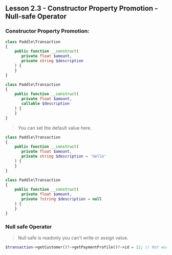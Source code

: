 ## Lesson 2.3 - Constructor Property Promotion - Null-safe Operator 

### Constructor Property Promotion:

```php
class Paddle\Transaction 
{
    public function __construct(
       private float $amount,
       private string $description
    ) {
    }
}
```

```php
class Paddle\Transaction 
{
    public function __construct(
       private float $amount,
       callable $description
    ) {
    }
}
```

> You can set the default value here.

```php
class Paddle\Transaction 
{
    public function __construct(
       private float $amount,
       private string $description = 'hello'
    ) {
    }
}
```

```php
class Paddle\Transaction 
{
    public function __construct(
       private float $amount,
       private ?string $description = null
    ) {
    }
}
```

### Null safe Operator 

> Null safe is readonly you can't write or assign value.

```php
$transaction->getCustomer()?->getPaymentProfile()?->id = 12; // Not work
```